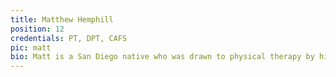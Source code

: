 ```yaml
---
title: Matthew Hemphill
position: 12
credentials: PT, DPT, CAFS
pic: matt
bio: Matt is a San Diego native who was drawn to physical therapy by his fascination with the power and adaptability of the human body. While playing sports during high school he suffered multiple knee and shoulder injuries and experienced first hand the impact that quality physical therapy can have. He then played baseball at Regis University in Denver, CO where he received his bachelor's degree in Health & Exercise Science before returning to San Diego to get his Doctorate of Physical Therapy at SDSU. At RISE he is passionate about helping others understand their bodies and overcome their injuries, and outside of work Matt enjoys spending his time hiking, golfing, fishing, hunting, and playing recreational sports with his friends.
---
```

